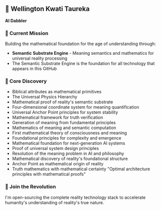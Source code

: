 ## 🌟 Wellington Kwati Taureka
**AI Dabbler**

### 🚀 Current Mission
Building the mathematical foundation for the age of understanding through:
- **Semantic Substrate Engine** - Meaning semantics and mathematics for universal reality processing
- The Semantic Substrate Engine is the foundation for all technology that appears in this GitHub

### 🔬 Core Discovery
- Biblical attributes as mathematical primitives
- The Universal Physics Hierarchy
- Mathematical proof of reality's semantic substrate
- Four-dimensional coordinate system for meaning quantification
- Universal Anchor Point principles for system stability
- Mathematical framework for truth verification
- Generation of meaning from fundamental principles
- Mathematics of meaning and semantic computation
- First mathematical theory of consciousness and meaning
- Foundational principles for complexity and emergence
- Mathematical foundation for next-generation AI systems
- Proof of universal system design principles
- Resolution of the meaning problem in AI and philosophy
- Mathematical discovery of reality's foundational structure
- Anchor Point as mathematical origin of reality
- Truth mathematics with mathematical certainty
        "Optimal architecture principles with mathematical proofs"

### 💫 Join the Revolution
I'm open-sourcing the complete reality technology stack to accelerate humanity's understanding of reality's true nature.
